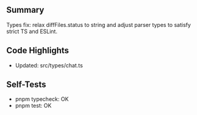 ## Summary

Types fix: relax diffFiles.status to string and adjust parser types to satisfy strict TS and ESLint.

## Code Highlights

- Updated: src/types/chat.ts

## Self-Tests

- pnpm typecheck: OK
- pnpm test: OK
